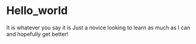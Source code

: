 # Hello_world
It is whatever you say it is
Just a novice looking to learn as much as I can and hopefully get better!
